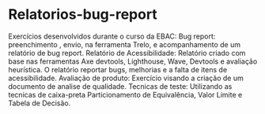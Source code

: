# Relatorios-bug-report
Exercícios desenvolvidos durante o curso da EBAC: Bug report: preenchimento , envio, na ferramenta Trelo, e acompanhamento de um relatório de bug report.
Relatório de Acessibilidade: Relatório criado com base nas ferramentas Axe devtools, Lighthouse, Wave, Devtools e avaliação heurística. O relatório reportar bugs, melhorias e a falta de itens de acessibilidade.
Avaliação de produto: Exercício visando a criação de um documento de analise de qualidade.
Tecnicas de teste: Utilizando as tecnicas de caixa-preta Particionamento de Equivalência, Valor Limite e Tabela de Decisão.
